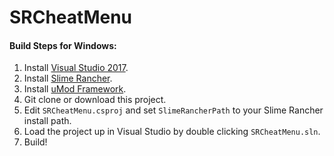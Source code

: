 # SRCheatMenu

#### Build Steps for Windows:
1. Install [Visual Studio 2017](https://visualstudio.microsoft.com/downloads/).
2. Install [Slime Rancher](https://store.steampowered.com/app/433340/).
3. Install [uMod Framework](https://umodframework.com/download.html).
4. Git clone or download this project.
5. Edit `SRCheatMenu.csproj` and set `SlimeRancherPath` to your Slime Rancher install path.
6. Load the project up in Visual Studio by double clicking `SRCheatMenu.sln`.
7. Build!
